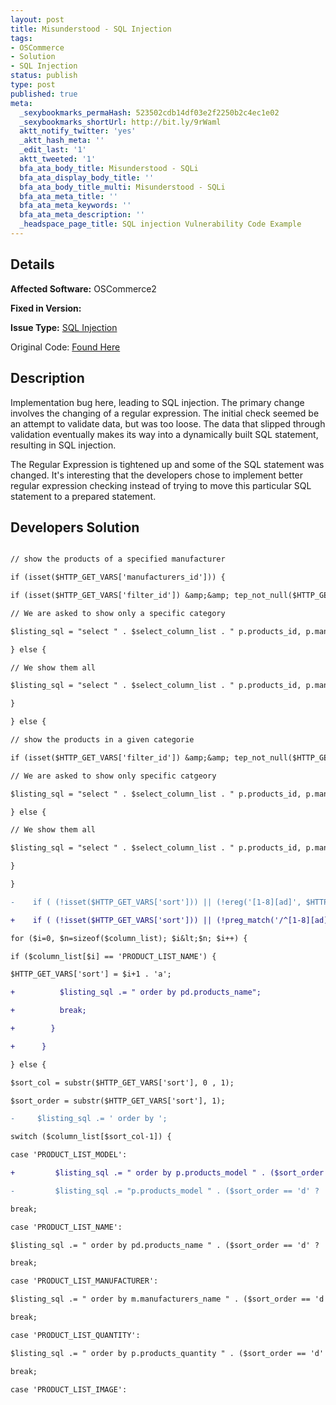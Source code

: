 ```yaml
---
layout: post
title: Misunderstood - SQL Injection
tags:
- OSCommerce
- Solution
- SQL Injection
status: publish
type: post
published: true
meta:
  _sexybookmarks_permaHash: 523502cdb14df03e2f2250b2c4ec1e02
  _sexybookmarks_shortUrl: http://bit.ly/9rWaml
  aktt_notify_twitter: 'yes'
  _aktt_hash_meta: ''
  _edit_last: '1'
  aktt_tweeted: '1'
  bfa_ata_body_title: Misunderstood - SQLi
  bfa_ata_display_body_title: ''
  bfa_ata_body_title_multi: Misunderstood - SQLi
  bfa_ata_meta_title: ''
  bfa_ata_meta_keywords: ''
  bfa_ata_meta_description: ''
  _headspace_page_title: SQL injection Vulnerability Code Example
---
```

## Details
__Affected Software:__ OSCommerce2

__Fixed in Version:__

__Issue Type:__ <a href="http://spotthevuln.com/category/vulnerability/sql-injection/">SQL Injection</a>

Original Code: <a title="Paid" href="http://spotthevuln.com/2010/03/misunderstood/" target="_blank">Found Here</a>
## Description
Implementation bug here, leading to SQL injection. The primary change involves the changing of a regular expression. The initial check seemed be an attempt to validate data, but was too loose. The data that slipped through validation eventually makes its way into a dynamically built SQL statement, resulting in SQL injection.

The Regular Expression is tightened up and some of the SQL statement was changed. It's interesting that the developers chose to implement better regular expression checking instead of trying to move this particular SQL statement to a prepared statement.
## Developers Solution
```diff

// show the products of a specified manufacturer

if (isset($HTTP_GET_VARS['manufacturers_id'])) {

if (isset($HTTP_GET_VARS['filter_id']) &amp;&amp; tep_not_null($HTTP_GET_VARS['filter_id'])) {

// We are asked to show only a specific category

$listing_sql = "select " . $select_column_list . " p.products_id, p.manufacturers_id, p.products_price, p.products_tax_class_id, IF(s.status, s.specials_new_products_price, NULL) as specials_new_products_price, IF(s.status, s.specials_new_products_price, p.products_price) as final_price from " . TABLE_PRODUCTS . " p left join " . TABLE_SPECIALS . " s on p.products_id = s.products_id, " . TABLE_PRODUCTS_DESCRIPTION . " pd, " . TABLE_MANUFACTURERS . " m, " . TABLE_PRODUCTS_TO_CATEGORIES . " p2c where p.products_status = '1' and p.manufacturers_id = m.manufacturers_id and m.manufacturers_id = '" . (int)$HTTP_GET_VARS['manufacturers_id'] . "' and p.products_id = p2c.products_id and pd.products_id = p2c.products_id and pd.language_id = '" . (int)$languages_id . "' and p2c.categories_id = '" . (int)$HTTP_GET_VARS['filter_id'] . "'";

} else {

// We show them all

$listing_sql = "select " . $select_column_list . " p.products_id, p.manufacturers_id, p.products_price, p.products_tax_class_id, IF(s.status, s.specials_new_products_price, NULL) as specials_new_products_price, IF(s.status, s.specials_new_products_price, p.products_price) as final_price from " . TABLE_PRODUCTS . " p left join " . TABLE_SPECIALS . " s on p.products_id = s.products_id, " . TABLE_PRODUCTS_DESCRIPTION . " pd, " . TABLE_MANUFACTURERS . " m where p.products_status = '1' and pd.products_id = p.products_id and pd.language_id = '" . (int)$languages_id . "' and p.manufacturers_id = m.manufacturers_id and m.manufacturers_id = '" . (int)$HTTP_GET_VARS['manufacturers_id'] . "'";

}

} else {

// show the products in a given categorie

if (isset($HTTP_GET_VARS['filter_id']) &amp;&amp; tep_not_null($HTTP_GET_VARS['filter_id'])) {

// We are asked to show only specific catgeory

$listing_sql = "select " . $select_column_list . " p.products_id, p.manufacturers_id, p.products_price, p.products_tax_class_id, IF(s.status, s.specials_new_products_price, NULL) as specials_new_products_price, IF(s.status, s.specials_new_products_price, p.products_price) as final_price from " . TABLE_PRODUCTS . " p left join " . TABLE_SPECIALS . " s on p.products_id = s.products_id, " . TABLE_PRODUCTS_DESCRIPTION . " pd, " . TABLE_MANUFACTURERS . " m, " . TABLE_PRODUCTS_TO_CATEGORIES . " p2c where p.products_status = '1' and p.manufacturers_id = m.manufacturers_id and m.manufacturers_id = '" . (int)$HTTP_GET_VARS['filter_id'] . "' and p.products_id = p2c.products_id and pd.products_id = p2c.products_id and pd.language_id = '" . (int)$languages_id . "' and p2c.categories_id = '" . (int)$current_category_id . "'";

} else {

// We show them all

$listing_sql = "select " . $select_column_list . " p.products_id, p.manufacturers_id, p.products_price, p.products_tax_class_id, IF(s.status, s.specials_new_products_price, NULL) as specials_new_products_price, IF(s.status, s.specials_new_products_price, p.products_price) as final_price from " . TABLE_PRODUCTS_DESCRIPTION . " pd, " . TABLE_PRODUCTS . " p left join " . TABLE_MANUFACTURERS . " m on p.manufacturers_id = m.manufacturers_id left join " . TABLE_SPECIALS . " s on p.products_id = s.products_id, " . TABLE_PRODUCTS_TO_CATEGORIES . " p2c where p.products_status = '1' and p.products_id = p2c.products_id and pd.products_id = p2c.products_id and pd.language_id = '" . (int)$languages_id . "' and p2c.categories_id = '" . (int)$current_category_id . "'";

}

}

-    if ( (!isset($HTTP_GET_VARS['sort'])) || (!ereg('[1-8][ad]', $HTTP_GET_VARS['sort'])) || (substr($HTTP_GET_VARS['sort'], 0, 1) &gt; sizeof($column_list)) ) {

+    if ( (!isset($HTTP_GET_VARS['sort'])) || (!preg_match('/^[1-8][ad]$/', $HTTP_GET_VARS['sort'])) || (substr($HTTP_GET_VARS['sort'], 0, 1) &gt; sizeof($column_list)) ) {

for ($i=0, $n=sizeof($column_list); $i&lt;$n; $i++) {

if ($column_list[$i] == 'PRODUCT_LIST_NAME') {

$HTTP_GET_VARS['sort'] = $i+1 . 'a';

+          $listing_sql .= " order by pd.products_name";

+          break;

+        }

+      }

} else {

$sort_col = substr($HTTP_GET_VARS['sort'], 0 , 1);

$sort_order = substr($HTTP_GET_VARS['sort'], 1);

-     $listing_sql .= ' order by ';

switch ($column_list[$sort_col-1]) {

case 'PRODUCT_LIST_MODEL':

+         $listing_sql .= " order by p.products_model " . ($sort_order == 'd' ? 'desc' : '') . ", pd.products_name";

-         $listing_sql .= "p.products_model " . ($sort_order == 'd' ? 'desc' : '') . ", pd.products_name";

break;

case 'PRODUCT_LIST_NAME':

$listing_sql .= " order by pd.products_name " . ($sort_order == 'd' ? 'desc' : '');

break;

case 'PRODUCT_LIST_MANUFACTURER':

$listing_sql .= " order by m.manufacturers_name " . ($sort_order == 'd' ? 'desc' : '') . ", pd.products_name";

break;

case 'PRODUCT_LIST_QUANTITY':

$listing_sql .= " order by p.products_quantity " . ($sort_order == 'd' ? 'desc' : '') . ", pd.products_name";

break;

case 'PRODUCT_LIST_IMAGE':

```
